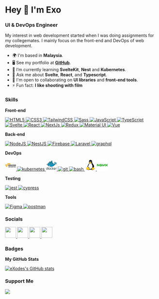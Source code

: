 # Hey 👋 I'm Exo

### UI & DevOps Engineer

My interest in web development started when I was doing assignments for my collegemates. I mainly focus on the front-end and DevOps of web development.

-   🌍 I'm based in **Malaysia**.
-   🖥️ See my portfolio at **[GitHub](https://github.com/eXodes?tab=repositories)**.
-   🌱 I’m currently learning **SvelteKit**, **Nest** and **Kubernetes**.
-   💬 Ask me about **Svelte**, **React**, and **Typescript**.
-   🤝 I'm open to collaborating on **UI libraries** and **front-end tools**.
-   ⚡ Fun fact: **I like shooting with film**

### Skills

<b>Front-end</b>

<p align="left">
    <a
        href="https://developer.mozilla.org/en-US/docs/Glossary/HTML5"
        target="_blank"
        rel="noreferrer"
    >
        <img
            src="https://raw.githubusercontent.com/danielcranney/readme-generator/main/public/icons/skills/html5-colored.svg"
            width="36"
            height="36"
            alt="HTML5"
        />
    </a>
    <a href="https://www.w3.org/TR/CSS/#css" target="_blank" rel="noreferrer">
        <img
            src="https://raw.githubusercontent.com/danielcranney/readme-generator/main/public/icons/skills/css3-colored.svg"
            width="36"
            height="36"
            alt="CSS3"
        />
    </a>
    <a href="https://tailwindcss.com/" target="_blank" rel="noreferrer">
        <img
            src="https://raw.githubusercontent.com/danielcranney/readme-generator/main/public/icons/skills/tailwindcss-colored.svg"
            width="36"
            height="36"
            alt="TailwindCSS"
        />
    </a>
    <a href="https://sass-lang.com/" target="_blank" rel="noreferrer">
        <img
            src="https://raw.githubusercontent.com/danielcranney/readme-generator/main/public/icons/skills/sass-colored.svg"
            width="36"
            height="36"
            alt="Sass"
        />
    </a>
    <a
        href="https://developer.mozilla.org/en-US/docs/Web/JavaScript"
        target="_blank"
        rel="noreferrer"
    >
        <img
            src="https://raw.githubusercontent.com/danielcranney/readme-generator/main/public/icons/skills/javascript-colored.svg"
            width="36"
            height="36"
            alt="JavaScript"
        />
    </a>
    <a href="https://www.typescriptlang.org/" target="_blank" rel="noreferrer">
        <img
            src="https://raw.githubusercontent.com/danielcranney/readme-generator/main/public/icons/skills/typescript-colored.svg"
            width="36"
            height="36"
            alt="TypeScript"
        />
    </a>
    <a href="https://svelte.dev/" target="_blank" rel="noreferrer">
        <img
            src="https://raw.githubusercontent.com/danielcranney/readme-generator/main/public/icons/skills/svelte-colored.svg"
            width="36"
            height="36"
            alt="Svelte"
        />
    </a>
    <a href="https://reactjs.org/" target="_blank" rel="noreferrer">
        <img
            src="https://raw.githubusercontent.com/danielcranney/readme-generator/main/public/icons/skills/react-colored.svg"
            width="36"
            height="36"
            alt="React"
        />
    </a>
    <a href="https://nextjs.org/docs" target="_blank" rel="noreferrer">
        <img
            src="https://raw.githubusercontent.com/danielcranney/readme-generator/main/public/icons/skills/nextjs-colored.svg"
            width="36"
            height="36"
            alt="NextJs"
        />
    </a>
    <a href="https://redux.js.org/" target="_blank" rel="noreferrer">
        <img
            src="https://raw.githubusercontent.com/danielcranney/readme-generator/main/public/icons/skills/redux-colored.svg"
            width="36"
            height="36"
            alt="Redux"
        />
    </a>
    <a href="https://mui.com/" target="_blank" rel="noreferrer">
        <img
            src="https://raw.githubusercontent.com/danielcranney/readme-generator/main/public/icons/skills/materialui-colored.svg"
            width="36"
            height="36"
            alt="Material UI"
        />
    </a>
    <a href="https://vuejs.org/" target="_blank" rel="noreferrer">
        <img
            src="https://raw.githubusercontent.com/danielcranney/readme-generator/main/public/icons/skills/vuejs-colored.svg"
            width="36"
            height="36"
            alt="Vue"
        />
    </a>
</p>

<b>Back-end</b>

<p align="left">
    <a href="https://nodejs.org/en/" target="_blank" rel="noreferrer">
        <img
            src="https://raw.githubusercontent.com/danielcranney/readme-generator/main/public/icons/skills/nodejs-colored.svg"
            width="36"
            height="36"
            alt="NodeJS"
        />
    </a>
    <a href="https://docs.nestjs.com/" target="_blank" rel="noreferrer">
        <img
            src="https://raw.githubusercontent.com/danielcranney/readme-generator/main/public/icons/skills/nestjs-colored.svg"
            width="36"
            height="36"
            alt="NestJS"
        />
    </a>
    <a href="https://firebase.google.com/" target="_blank" rel="noreferrer">
        <img
            src="https://raw.githubusercontent.com/danielcranney/readme-generator/main/public/icons/skills/firebase-colored.svg"
            width="36"
            height="36"
            alt="Firebase"
        />
    </a>
    <a href="https://laravel.com/" target="_blank" rel="noreferrer">
        <img
            src="https://raw.githubusercontent.com/danielcranney/readme-generator/main/public/icons/skills/laravel-colored.svg"
            width="36"
            height="36"
            alt="Laravel"
        />
    </a>
    <a href="https://graphql.org" target="_blank" rel="noreferrer">
        <img
            src="https://www.vectorlogo.zone/logos/graphql/graphql-icon.svg"
            alt="graphql"
            width="36"
            height="36"
        />
    </a>
</p>

<b>DevOps</b>

<p align="left">
    <a href="https://aws.amazon.com" target="_blank" rel="noreferrer">
        <img
            src="https://raw.githubusercontent.com/devicons/devicon/master/icons/amazonwebservices/amazonwebservices-original-wordmark.svg"
            alt="aws"
            width="36"
            height="36"
        />
    </a>
    <a href="https://kubernetes.io" target="_blank" rel="noreferrer">
        <img
            src="https://www.vectorlogo.zone/logos/kubernetes/kubernetes-icon.svg"
            alt="kubernetes"
            width="36"
            height="36"
        />
    </a>
    <a href="https://www.docker.com/" target="_blank" rel="noreferrer">
        <img
            src="https://raw.githubusercontent.com/devicons/devicon/master/icons/docker/docker-original-wordmark.svg"
            alt="docker"
            width="36"
            height="36"
        />
    </a>
    <a href="https://git-scm.com/" target="_blank" rel="noreferrer">
        <img
            src="https://www.vectorlogo.zone/logos/git-scm/git-scm-icon.svg"
            alt="git"
            width="36"
            height="36"
        />
    </a>
    <a
        href="https://www.gnu.org/software/bash/"
        target="_blank"
        rel="noreferrer"
    >
        <img
            src="https://www.vectorlogo.zone/logos/gnu_bash/gnu_bash-icon.svg"
            alt="bash"
            width="36"
            height="36"
        />
    </a>
    <a href="https://www.linux.org/" target="_blank" rel="noreferrer">
        <img
            src="https://raw.githubusercontent.com/devicons/devicon/master/icons/linux/linux-original.svg"
            alt="linux"
            width="36"
            height="36"
        />
    </a>
    <a href="https://www.nginx.com" target="_blank" rel="noreferrer">
        <img
            src="https://raw.githubusercontent.com/devicons/devicon/master/icons/nginx/nginx-original.svg"
            alt="nginx"
            width="36"
            height="36"
        />
    </a>
</p>

<b>Testing</b>

<p align="left">
    <a href="https://jestjs.io" target="_blank" rel="noreferrer">
        <img
            src="https://www.vectorlogo.zone/logos/jestjsio/jestjsio-icon.svg"
            alt="jest"
            width="36"
            height="36"
        />
    </a>
    <a href="https://www.cypress.io" target="_blank" rel="noreferrer">
        <img
            src="https://raw.githubusercontent.com/simple-icons/simple-icons/6e46ec1fc23b60c8fd0d2f2ff46db82e16dbd75f/icons/cypress.svg"
            alt="cypress"
            width="36"
            height="36"
        />
    </a>
</p>

<b>Tools</b>

<p align="left">
    <a href="https://www.figma.com/" target="_blank" rel="noreferrer">
        <img
            src="https://raw.githubusercontent.com/danielcranney/readme-generator/main/public/icons/skills/figma-colored.svg"
            width="36"
            height="36"
            alt="Figma"
        />
    </a>
    <a href="https://postman.com" target="_blank" rel="noreferrer">
        <img
            src="https://www.vectorlogo.zone/logos/getpostman/getpostman-icon.svg"
            alt="postman"
            width="36"
            height="36"
        />
    </a>
</p>

### Socials

<p align="left">
    <a href="https://www.github.com/eXodes" target="_blank" rel="noreferrer">
        <img
            src="https://raw.githubusercontent.com/danielcranney/readme-generator/main/public/icons/socials/github.svg"
            width="36"
            height="36"
        />
    </a>
    <a
        href="https://discord.com/users/eXodes#1225"
        target="_blank"
        rel="noreferrer"
    >
        <img
            src="https://raw.githubusercontent.com/danielcranney/readme-generator/main/public/icons/socials/discord.svg"
            width="36"
            height="36"
        />
    </a>
    <a href="https://www.polywork.com/exodes" target="_blank" rel="noreferrer">
        <img
            src="https://raw.githubusercontent.com/danielcranney/readme-generator/main/public/icons/socials/polywork.svg"
            width="36"
            height="36"
        />
    </a>
    <a href="https://www.behance.com/exodes" target="_blank" rel="noreferrer"></a>
        <img
            src="https://raw.githubusercontent.com/danielcranney/readme-generator/main/public/icons/socials/behance.svg"
            width="36"
            height="36"
        />
    </a>
</p>

### Badges

<b>My GitHub Stats</b>

<a href="http://www.github.com/eXodes">
    <img
        src="https://github-readme-stats.vercel.app/api?username=eXodes&show_icons=true&hide=issues,&count_private=true&title_color=0891b2&text_color=ffffff&icon_color=0891b2&bg_color=1c1917&hide_border=true&show_icons=true"
        alt="eXodes's GitHub stats"
    />
</a>

### Support Me

<a href="https://www.buymeacoffee.com/exodes"><img src="https://cdn.buymeacoffee.com/buttons/v2/default-yellow.png" width="200" /></a>
